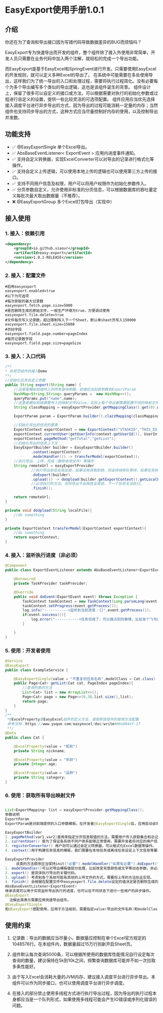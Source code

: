 
# EasyExport使用手册1.0.1

## 介绍
你还在为了查询和导出接口因为写错代码导致数据差异的BUG而烦恼吗？

EasyExport专为快速导出而开发的组件，整个组件除了接入外使用非常简单，开发人员只需要在业务代码中加入两个注解，就轻松的完成一个导出功能。

而EasyExport是基于EasyExcel和SpringEvent进行开发。只需要使用EasyExcel的开发规则，就可以定义多种Excel的导出了。
在系统中可能需要在多处使用导出，这样我们为了统一导出的入口和处理过程，需要将执行过程简化。没有必要每个为多个导出编写多个类似的导出逻辑，这也是该组件诞生的背景。
组件设计上，保留了很多可以自定义的接口或方法，可以根据需要对执行的初始化参数或过程进行自定义的设置，提供一些比较灵活的可选项配置。
组件应用应当优先选择接入调度平台进行异步导出的方式，因为导出的过程可能消耗一定量的内存；当然组件也支持同步导出的方式，这种方式应当尽量控制好内存的使用，以及控制导出并发数。
## 功能支持
- ✅  @EasyExportSingle 单个Excel导出。
- ✅  AbsBaseEventListener< ExportEvent > 应用内进度事件通知。
- ✅  支持自定义转换器，实现ExcelConverter可以对导出的记录进行格式化等操作。
- ✅  支持自定义上传逻辑，可以使用本地上传的逻辑也可以使用第三方上传的接口。
- ✅  支持不同用户信息及权限，用户可以将用户权限作为初始化参数传入。
- ✅  分页参数自定义，允许使用非标准的分页信息，可以根据数据库的吞吐量定义每批次最大取出数据量（不推荐）。
- ❌  @EasyExportGroup 多个Excel打包导出（实现中）

## 接入使用
### 1. 接入：依赖引用
```xml
<dependency>
    <groupId>io.github.xiaour</groupId>
    <artifactId>easy-export</artifactId>
    <version>1.0.1-RELEASE</version>
</dependency>
```


### 2. 接入：配置文件
```properties
#启用easyexport
easyexport.enabled=true
#以下为可选项
#每次获取的最大记录数
easyexport.fetch.page.size=5000
#是否删除生成的原始文件，一般生产环境为true，方便调试使用
easyexport.file.delete=true
#文件每页写入记录数，超过限制写入下一个Sheet，默认单sheet页写入150000
easyexport.file.sheet.size=15000
#页码字段
easyexport.field.page.number=pageIndex
#每页记录数字段
easyexport.field.page.size=pageSize
```

### 3. 接入：入口代码

```java
/**
* 非规范组件的接入Demo
**/
//初始化任务自定义参数
public String export(String name) {
    //这里是模拟前端传入的所有查询参数，前端应当封装参数到ExportParam
    HashMap<String,String> queryParams =  new HashMap<>();
    queryParams.put("name",name);
    //这里是模拟前端需要传入的映射文件Value，实际上每个导出都需要配置不同的映射文件。而映射文件来自于注解@EasyExportSingle
    String classMapping = easyExportProvider.getMappingClass().get(0).getValue();

    ExportParam param = ExportParam.builder().clazzMapping(classMapping).params(queryParams);

    //初始化导出的信息的要素
    ExportContext exportContext = new ExportContext("VTASKID","THIS_IS_TASK_NAME",param);
    exportContext.currentUser(getUserInfo(context.getUserId()), UserInfo.class);
    exportContext.pageMethod("getTotal","getList");
    //初始化导出的信息上下文
    EasyExportBuilder builder = EasyExportBuilder.builder()
            .context(exportContext)
            .modelHandler(() -> transferModel(exportContext));
    //执行导出、上传、完成（删除本地文件）等操作
    String remoteUrl = easyExportProvider
            //执行导出前会全局加锁，如果没有获取到锁，则会持续排队等待，如果任务执行超过30分钟，锁会自动释放。
            .doExport(builder)
            .upload(() -> doUpload(builder.getExportContext().getLocalFile()))
            //必须执行的方法，否则导出不会释放全局锁，下一个任务无法执行。
            .finish();

    return remoteUrl;
}

private void doUpload(String localFile){
    //do something
}

private ExportContext transferModel(ExportContext exportContext){
    //do something
    return exportContext;
}
```

### 4. 接入：监听执行进度（非必须）
```java
@Component
public class ExportEventListener extends AbsBaseEventListener<ExportEvent> {

    @Autowired
    private TaskProvider taskProvider;

    @Override
    public void doEvent(ExportEvent event) throws Exception {
        TaskContext taskContext = new TaskContext(Long.parseLong(event.getTaskId()), taskProvider);
        taskContext.setProgress(event.getProcess());
        log.info("----------->监听到当前进度：{}",event.getProcess());
        if(event.success()){
            log.error("----------->任务完成了，可以做点别的事情，比如发个飞书通知一下！");
        }

    }
}

```


### 5. 使用：开发者使用
```java
@Service
@EasyExport
public class ExampleService {

    @EasyExportSingle(value = "不重复的任务名称",modelClass = Cat.class)
    public Page<Cat> getList(Cat cat, PageIndex pageIndex){
        //查询列表的方法
        List<Cat> list = new ArrayList<>();
        Page<Cat> page = new Page<>(0,30,list.size(),list);
        return page;
    }
}
/**
 *@ExcelProperty是EasyExcel组件的定义方法，请按照该组件的使用方法配置
 参考文档：https://www.yuque.com/easyexcel/doc/write#06e004ef-17
 **/
@Data
public class Cat {

    @ExcelProperty(value = "昵称")
    private String nickname;

    @ExcelProperty(value = "年龄")
    private Integer age;

    @ExcelProperty(value = "品种")
    private String category;
}

```


### 6. 使用：获取所有导出映射文件
```java

List<ExportMapping> list = easyExportProvider.getMappingClass();
参数说明
ExportParam
ExportParam是对前端提供的入口参数模板，在开发者@EasyExportSingle后，应用启动会将相关映射文件扫描到本地缓存中，通过接口 easyExportProvider.getMappingClass()可以获取到对应的映射文件，classMapping属性需要前端指定需要执行导出的映射文件；params属性是前端需要将页面查询的所有参数进行封装后全部放入params中；pageId属性是用来标识页面来源的，这个可以根据是否需要用到选择是否使用即可。

EasyExportBuilder
1. pageMethod(var1,var2)是用来指定分页信息取值的方法，需要用户传入获取集合和总记录数的方法。
2. currentUser() 是为了保证各系统不同户体系能够正常使用，需要开发者将对应的用户信息传入。
3. registerConverter() 用户则可以通过自定义转换器，可以格式化Excel数据等操作。
4. context()用于构建任务信息的模板，我们需要在本地任务或离线任务设定上下文信息等要素。

EasyExportProvider
     该类的方法顺序应当保持init("必要").modelHandler("如果有必要").doExport("必要").upload("如果有必要").finish("必要");否则会出现错误。
1. modelHandler()可以对导出模板做部分处理，比如改变背景颜色或文字等动态参数，非必须方法。
2. export() 是具体执行导出的关键代码。
3. upload() 考虑到各个系统可能有其他的上传文件的方式，需要将上传的方法在此实现。
4. finish() 会根据在配置文件中easyexport.file.delete设定的值决定是否删除生成的原始文件。
AbsBaseEventListener<ExportEvent>
继承该类可以用于实现监听导出执行的进度，也可以在不同状态下进行一些用户的异步操作。
@EasyExport
  注解此类表示需要应用快速导出组件。
@EasyExportSingle
和@EasyExport搭配使用，应用于方法级别，需要指定value(导出的文件名称)和modelClass(导出文件所对应的模板类)。在接入使用后，开发者只需要使用@EasyExport和@EasyExportSingle既能完成一个导出功能的开发。

```

## 使用约束
1. 记录数：导出的数据应当尽量小，数据量应控制在单个Excel官方规定的1048576行。在本组件内，数据量超过15万行则新开启Sheet页。

2. 组件默认每次查询5000条，可以根据所使用的数据库性能情况自行设定每次查询的数量，建议保持在5k到10k之间，频繁查询数据库可能并不如一次拉取多条性能好。

3. 由于写入Excel会消耗大量的JVM内存，建议接入调度平台进行异步导出。本组件可以作为同步接口，也可以使用调度平台进行异步调度。

4. 在接入的部分禁止使用多线程方式进行执行导出过程，因为导出的执行过程本身都应当是一个队列形式，如果使用多线程可能会产生IO错误或序列化错误的问题。
